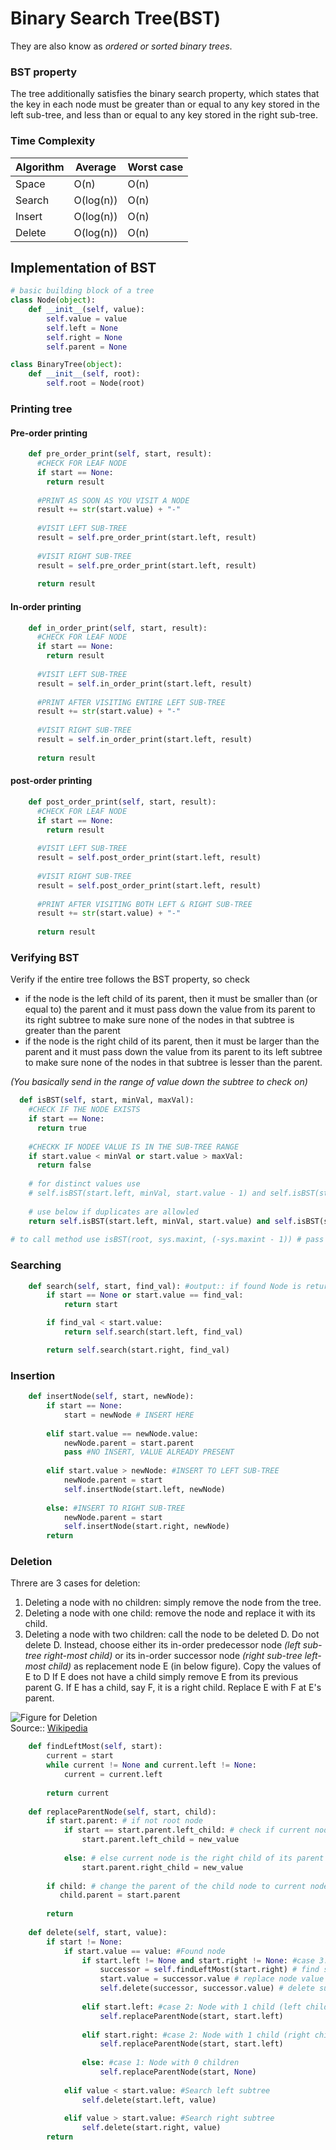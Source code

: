 # Binary Search Tree(BST)
They are also know as *ordered or sorted binary trees*.
### BST property
The tree additionally satisfies the binary search property, which states that the key in each node must be greater 
than or equal to any key stored in the left sub-tree, and less than or equal to any key stored in the right sub-tree.
### Time Complexity
Algorithm|Average|Worst case
---------|-------|----------
Space|O(n)|O(n)
Search|O(log(n))|O(n)
Insert|O(log(n))|O(n)
Delete|O(log(n))|O(n)

## Implementation of BST
```python
# basic building block of a tree
class Node(object):
    def __init__(self, value):
        self.value = value
        self.left = None
        self.right = None
        self.parent = None

class BinaryTree(object):
    def __init__(self, root):
        self.root = Node(root)
```
### Printing tree
#### Pre-order printing
```python
    def pre_order_print(self, start, result):
      #CHECK FOR LEAF NODE
      if start == None:
        return result
      
      #PRINT AS SOON AS YOU VISIT A NODE
      result += str(start.value) + "-"
      
      #VISIT LEFT SUB-TREE
      result = self.pre_order_print(start.left, result)
      
      #VISIT RIGHT SUB-TREE
      result = self.pre_order_print(start.left, result)
      
      return result
```
#### In-order printing
```python
    def in_order_print(self, start, result):
      #CHECK FOR LEAF NODE
      if start == None:
        return result
      
      #VISIT LEFT SUB-TREE
      result = self.in_order_print(start.left, result)
      
      #PRINT AFTER VISITING ENTIRE LEFT SUB-TREE
      result += str(start.value) + "-"
      
      #VISIT RIGHT SUB-TREE
      result = self.in_order_print(start.left, result)
      
      return result
```
#### post-order printing
```python
    def post_order_print(self, start, result):
      #CHECK FOR LEAF NODE
      if start == None:
        return result
      
      #VISIT LEFT SUB-TREE
      result = self.post_order_print(start.left, result)
      
      #VISIT RIGHT SUB-TREE
      result = self.post_order_print(start.left, result)
      
      #PRINT AFTER VISITING BOTH LEFT & RIGHT SUB-TREE
      result += str(start.value) + "-"
      
      return result
```
### Verifying BST
Verify if the entire tree follows the BST property, so check<br/>
* if the node is the left child of its parent, then it must be smaller than (or equal to) the parent and it must pass down the value from its parent to its right subtree to make sure none of the nodes in that subtree is greater than the parent<br/>
* if the node is the right child of its parent, then it must be larger than the parent and it must pass down the value from its parent to its left subtree to make sure none of the nodes in that subtree is lesser than the parent.<br/>

*(You basically send in the range of value down the subtree to check on)*

```python
  def isBST(self, start, minVal, maxVal):
    #CHECK IF THE NODE EXISTS
    if start == None:
      return true
    
    #CHECKK IF NODEE VALUE IS IN THE SUB-TREE RANGE
    if start.value < minVal or start.value > maxVal:
      return false
    
    # for distinct values use 
    # self.isBST(start.left, minVal, start.value - 1) and self.isBST(start.right, start.value + 1, maxValue)
    
    # use below if duplicates are allowled
    return self.isBST(start.left, minVal, start.value) and self.isBST(start.right, start.value, maxValue)
    
# to call method use isBST(root, sys.maxint, (-sys.maxint - 1)) # pass max and min integer values
```
### Searching
```python
    def search(self, start, find_val): #output:: if found Node is returned else None
        if start == None or start.value == find_val:
            return start

        if find_val < start.value:
            return self.search(start.left, find_val)

        return self.search(start.right, find_val)
```
### Insertion
```python
    def insertNode(self, start, newNode):
        if start == None:
            start = newNode # INSERT HERE
        
        elif start.value == newNode.value:
            newNode.parent = start.parent
            pass #NO INSERT, VALUE ALREADY PRESENT
        
        elif start.value > newNode: #INSERT TO LEFT SUB-TREE
            newNode.parent = start
            self.insertNode(start.left, newNode)
        
        else: #INSERT TO RIGHT SUB-TREE
            newNode.parent = start
            self.insertNode(start.right, newNode)
        return
```
### Deletion
Threre are 3 cases for deletion:<br/>
1. Deleting a node with no children: simply remove the node from the tree.<br/>
2. Deleting a node with one child: remove the node and replace it with its child.<br/>
3. Deleting a node with two children: call the node to be deleted D. Do not delete D. Instead, choose either its in-order predecessor node *(left sub-tree right-most child)* or its in-order successor node *(right sub-tree left-most child)* as replacement node E (in below figure). Copy the values of E to D If E does not have a child simply remove E from its previous parent G. If E has a child, say F, it is a right child. Replace E with F at E's parent.

![Figure for Deletion](https://upload.wikimedia.org/wikipedia/commons/thumb/3/36/AVL-tree-delete.svg/640px-AVL-tree-delete.svg.png)
<br/>Source:: [Wikipedia](https://en.wikipedia.org/wiki/Binary_search_tree#Deletion)
```python
    def findLeftMost(self, start):
        current = start
        while current != None and current.left != None:
            current = current.left
        
        return current
    
    def replaceParentNode(self, start, child):
        if start.parent: # if not root node
            if start == start.parent.left_child: # check if current node is the left child of its parent
                start.parent.left_child = new_value
            
            else: # else current node is the right child of its parent
                start.parent.right_child = new_value
        
        if child: # change the parent of the child node to current node's parent
           child.parent = start.parent
        
        return
    
    def delete(self, start, value):
        if start != None:
            if start.value == value: #Found node
                if start.left != None and start.right != None: #case 3: Node with 2 child
                    successor = self.findLeftMost(start.right) # find successor of the right child to replace
                    start.value = successor.value # replace node value
                    self.delete(successor, successor.value) # delete successor 
                
                elif start.left: #case 2: Node with 1 child (left child here)
                    self.replaceParentNode(start, start.left)
                
                elif start.right: #case 2: Node with 1 child (right child here)
                    self.replaceParentNode(start, start.left)
                
                else: #case 1: Node with 0 children
                    self.replaceParentNode(start, None)
            
            elif value < start.value: #Search left subtree
                self.delete(start.left, value)
            
            elif value > start.value: #Search right subtree
                self.delete(start.right, value)
        return
``` 
